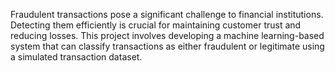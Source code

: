 Fraudulent transactions pose a significant challenge to financial institutions. Detecting them efficiently is crucial for maintaining customer trust and reducing losses. This project involves developing a machine learning-based system that can classify transactions as either fraudulent or legitimate using a simulated transaction dataset.
